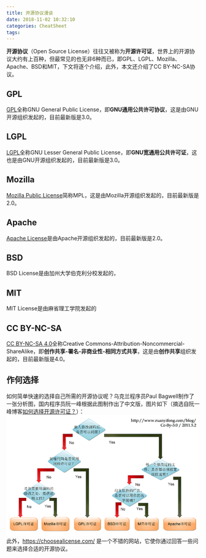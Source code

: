 ```yaml
---
title: 开源协议漫谈
date: 2018-11-02 10:32:10
categories: CheatSheet
tags:
---
```


**开源协议**（Open Source License）往往又被称为**开源许可证**，世界上的开源协议大约有上百种，但最常见的也无非6种而已，即GPL、LGPL、Mozilla、Apache、BSD和MIT，下文将逐个介绍，此外，本文还介绍了CC BY-NC-SA协议。
<!--more-->
## GPL

[GPL](https://www.gnu.org/licenses/gpl.html)全称GNU General Public License，即**GNU通用公共许可协议**，这是由GNU开源组织发起的，目前最新版是3.0。

## LGPL

[LGPL](https://www.gnu.org/licenses/lgpl-3.0.en.html)全称GNU Lesser General Public License，即**GNU宽通用公共许可证**，这也是由GNU开源组织发起的，目前最新版是3.0。

## Mozilla

[Mozilla Public License](https://www.mozilla.org/en-US/MPL/)简称MPL，这是由Mozilla开源组织发起的，目前最新版是2.0。

## Apache

[Apache License](https://www.apache.org/licenses/)是由Apache开源组织发起的，目前最新版是2.0。

## BSD

BSD License是由加州大学伯克利分校发起的，

## MIT

MIT License是由麻省理工学院发起的

## CC BY-NC-SA

[CC BY-NC-SA 4.0](https://creativecommons.org/licenses/by-nc-sa/4.0/deed.zh)全称Creative Commons-Attribution-Noncommercial-ShareAlike，即**创作共享-署名-非商业性-相同方式共享**，这是由**创作共享**组织发起的，目前最新版是4.0。

## 作何选择

如何简单快速的选择自己所需的开源协议呢？乌克兰程序员Paul Bagwell制作了一张分析图，国内程序员阮一峰根据此图制作出了中文版，图片如下（摘选自阮一峰博客[如何选择开源许可证？](https://www.ruanyifeng.com/blog/2011/05/how_to_choose_free_software_licenses.html)）：![license](/images/license.png)此外，<https://choosealicense.com/> 是一个不错的网站，它使你通过回答一些问题来选择合适的开源协议。
